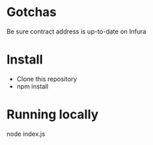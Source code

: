 # Gotchas

Be sure contract address is up-to-date on Infura

# Install

- Clone this repository
- npm install

# Running locally

node index.js
